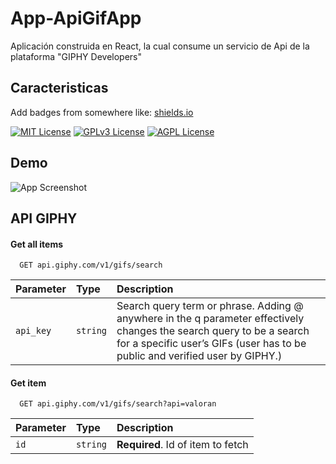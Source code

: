 
# App-ApiGifApp

Aplicación construida en React, la cual consume un servicio de Api de la plataforma "GIPHY Developers"


## Caracteristicas

Add badges from somewhere like: [shields.io](https://shields.io/)

[![MIT License](https://img.shields.io/badge/License-MIT-green.svg)](https://choosealicense.com/licenses/mit/)
[![GPLv3 License](https://img.shields.io/badge/License-GPL%20v3-yellow.svg)](https://opensource.org/licenses/)
[![AGPL License](https://img.shields.io/badge/license-AGPL-blue.svg)](http://www.gnu.org/licenses/agpl-3.0)


## Demo

![App Screenshot](https://techcrunch.com/wp-content/uploads/2020/05/GIPHYBrandGuide.jpg)


## API GIPHY

#### Get all items

```http
  GET api.giphy.com/v1/gifs/search
```

| Parameter | Type     | Description                |
| :-------- | :------- | :------------------------- |
| `api_key` | `string` | Search query term or phrase. Adding @<username> anywhere in the q parameter effectively changes the search query to be a search for a specific user’s GIFs (user has to be public and verified user by GIPHY.) |

#### Get item

```http
  GET api.giphy.com/v1/gifs/search?api=valoran
```

| Parameter | Type     | Description                       |
| :-------- | :------- | :-------------------------------- |
| `id`      | `string` | **Required**. Id of item to fetch |


